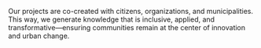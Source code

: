 Our projects are co-created with citizens, organizations, and municipalities. This way, we generate knowledge that is inclusive, applied, and transformative—ensuring communities remain at the center of innovation and urban change.